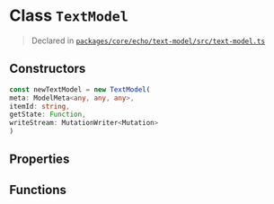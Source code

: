 # Class `TextModel`
> Declared in [`packages/core/echo/text-model/src/text-model.ts`](https://github.com/dxos/protocols/blob/main/packages/core/echo/text-model/src/text-model.ts#L41)

## Constructors
```ts
const newTextModel = new TextModel(
meta: ModelMeta<any, any, any>,
itemId: string,
getState: Function,
writeStream: MutationWriter<Mutation>
)
```

## Properties

## Functions
